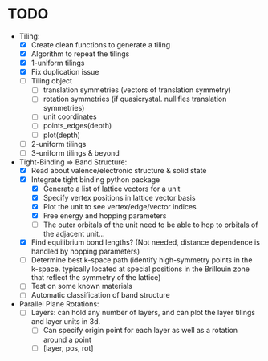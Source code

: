 # TODO

- Tiling:
    - [X] Create clean functions to generate a tiling
    - [X] Algorithm to repeat the tilings
    - [X] 1-uniform tilings
    - [X] Fix duplication issue
    - [ ] Tiling object
        - [ ] translation symmetries (vectors of translation symmetry)
        - [ ] rotation symmetries (if quasicrystal. nullifies translation symmetries)
        - [ ] unit coordinates
        - [ ] points_edges(depth)
        - [ ] plot(depth)
    - [ ] 2-uniform tilings
    - [ ] 3-uniform tilings & beyond

- Tight-Binding => Band Structure:
    - [X] Read about valence/electronic structure & solid state
    - [X] Integrate tight binding python package
        - [X] Generate a list of lattice vectors for a unit
        - [X] Specify vertex positions in lattice vector basis
        - [X] Plot the unit to see vertex/edge/vector indices
        - [X] Free energy and hopping parameters
        - [ ] The outer orbitals of the unit need to be able to hop to orbitals of the adjacent unit…
    - [X] Find equilibrium bond lengths? (Not needed, distance dependence is handled by hopping parameters)
    - [ ] Determine best k-space path (identify high-symmetry points in the k-space. typically located at special positions in the Brillouin zone that reflect the symmetry of the lattice)
    - [ ] Test on some known materials
    - [ ] Automatic classification of band structure

- Parallel Plane Rotations:
    - [ ] Layers: can hold any number of layers, and can plot the layer tilings and layer units in 3d.
        - [ ] Can specify origin point for each layer as well as a rotation around a point
        - [ ] [layer, pos, rot]
